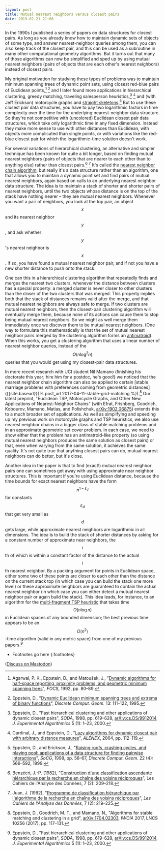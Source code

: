 ```yaml
---
layout: post
title: Mutual nearest neighbors versus closest pairs
date: 2019-02-21 21:06
---
```

In the 1990s I published a series of papers on data structures for closest pairs. As long as you already know how to maintain dynamic sets of objects of some type, and answer nearest-neighbor queries among them, you can also keep track of the closest pair, and this can be used as a subroutine in many other
computational geometry algorithms. But it turns out that many of those algorithms can now be simplified and sped up by using mutual nearest neighbors (pairs of objects that are each other's nearest neighbors) instead of closest pairs.

My original motivation for studying these types of problems was to maintain minimum spanning trees of dynamic point sets, using closest red-blue pairs of Euclidean points,[^aem] [^ebf] and I later found more applications in hierarchical clustering, greedy matching, traveling salesperson heuristics,[^fhc] [^lazy] and (with Jeff Erickson) motorcycle graphs and [straight skeletons](https://en.wikipedia.org/wiki/Straight_skeleton).[^ee] But to use these closest pair data structures, you have to pay two logarithmic factors in time complexity over the time for the underlying nearest-neighbor data structure. So they're not competitive with (uncolored) Euclidean closest pair data structures, which take only logarithmic time in any fixed dimension. Instead they make more sense to use with other distances than Euclidean, with objects more complicated than single points, or with variations like the red-blue closest pair for which the logarithmic-time solution doesn't work.

For several variations of hierarchical clustering, an alternative and simpler technique has been known for quite a bit longer, based on finding mutual nearest neighbors (pairs of objects that are nearer to each other than to anything else) rather than closest pairs.[^ben] [^juan] It's called the [nearest neighbor chain algorithm](https://en.wikipedia.org/wiki/Nearest-neighbor_chain_algorithm), but really it's a data structure rather than an algorithm, one that allows you to maintain a dynamic point set and find pairs of mutual nearest neighbors, again based on calls to an underlying nearest neighbor data structure. The idea is to maintain a stack of shorter and shorter pairs of nearest neighbors, until the two objects whose distance is on the top of the stack have nothing nearer – they are mutual nearest neighbors. Whenever you want a pair of neighbors, you look at the top pair, an object $$x$$ and its nearest neighbor $$y$$, and ask whether $$y$$'s nearest neighbor is $$x$$. If so, you have found a mutual nearest neighbor pair, and if not you have a new shorter distance to push onto the stack.

One can this in a hierarchical clustering algorithm that repeatedly finds and merges the nearest two clusters, whenever the distance between clusters has a special property: a merged cluster is never closer to other clusters than the closer of the two clusters that was merged. This property implies both that the stack of distances remains valid after the merge, and that mutual nearest neighbors are always safe to merge. If two clusters are mutual nearest neighbors, then the closest-pair clustering algorithm will eventually merge them, because none of its actions can cause them to stop being mutual nearest neighbors. So we might as well merge them immediately once we discover them to be mutual nearest neighbors. (One way to formulate this mathematically is that the set of mutual nearest neighbor pairs merged by the clustering algorithm forms an [antimatroid](https://en.wikipedia.org/wiki/Antimatroid)). When this works, you get a clustering algorithm that uses a linear number of nearest neighbor queries, instead of the $$O(n\log^2 n)$$ queries that you would get using my closest-pair data structures.

In more recent research with UCI student Nil Mamano (finishing his doctorate this year; hire him for a postdoc, he's good!) we noticed that the nearest neighbor chain algorithm can also be applied to certain [stable marriage problems with preferences coming from geometric distances]({{site.baseurl}}{% post_url 2017-04-11-stable-grid-matching %}).[^egm] Our latest preprint, "Euclidean TSP, Motorcycle Graphs, and Other New Applications of Nearest-Neighbor Chains" (with Efrat, Frishberg, Goodrich, Kobourov, Mamano, Matias, and Polishchuk, [arXiv:1902.06875](https://arxiv.org/abs/1902.06875)) extends this to a much broader set of applications. As well as simplifying and speeding up my previous work on motorcycle graphs and TSP heuristics, we also use nearest neighbor chains in a bigger class of stable matching problems and in an approximate geometric set cover problem. In each case, we need to show either that the problem has an antimatroid-like property (so using mutual nearest neighbors produces the same solution as closest pairs) or that, even when varying from the same solution, it achieves the same quality. It's not quite true that anything closest pairs can do, mutual nearest neighbors can do better, but it's close.

Another idea in the paper is that to find (exact!) mutual nearest neighbor pairs one can sometimes get away with using approximate near neighbor structures. This is important if you're using Euclidean distance, because the time bounds for exact nearest neighbors have the form $$n^{1-\varepsilon_d}$$ for constants $$\varepsilon_d$$ that get very small as $$d$$ gets large, while approximate nearest neighbors are logarithmic in all dimensions. The idea is to build the stack of shorter distances by asking for a constant number of approximate near neighbors, the $$i$$th of which is within a constant factor of the distance to the actual $$i$$th nearest neighbor. By a packing argument for points in Euclidean space, either some two of these points are closer to each other than the distance on the current stack top (in which case you can build the stack one more level) or these approximate neighbors are guaranteed to contain the actual nearest neighbor (in which case you can either detect a mutual nearest neighbor pair or again build the stack).
This idea leads, for instance, to an algorithm for the [multi-fragment TSP heuristic](https://en.wikipedia.org/wiki/Multi-fragment_algorithm) that takes time $$O(n\log n)$$ in Euclidean spaces of any bounded dimension; the best previous time appears to be an $$O(n^2)$$-time algorithm (valid in any metric space) from one of my previous papers.[^fhc]

* Footnotes go here
{:footnotes}

[^aem]: Agarwal, P. K., Eppstein, D., and Matoušek, J., "[Dynamic algorithms for half-space reporting, proximity problems, and geometric minimum spanning trees](https://www.ics.uci.edu/~eppstein/pubs/AgaEppMat-FOCS-92.pdf)", _FOCS_, 1992, pp. 80–89.

[^ebf]: Eppstein, D., "[Dynamic Euclidean minimum spanning trees and extrema of binary functions](https://www.ics.uci.edu/~eppstein/pubs/Epp-DCG-95.pdf)", _Discrete Comput. Geom._ 13: 111–122, 1995.

[^fhc]: Eppstein, D., "Fast hierarchical clustering and other applications of dynamic closest pairs", _SODA_, 1998, pp. 619–628, [arXiv:cs.DS/9912014](https://arxiv.org/abs/cs.DS/9912014), _J. Experimental Algorithmics_ 5 (1): 1–23, 2000.

[^lazy]: Cardinal, J., and Eppstein, D., "[Lazy algorithms for dynamic closest pair with arbitrary distance measures](https://www.siam.org/meetings/alenex04/abstacts/JCardinal.pdf)", _ALENEX_, 2004, pp. 112–119.

[^ee]: Eppstein, D., and Erickson, J., "[Raising roofs, crashing cycles, and playing pool: applications of a data structure for finding pairwise interactions](http://jeffe.cs.illinois.edu/pubs/pdf/cycles.pdf)", _SoCG_, 1998, pp. 58–67, _Discrete Comput. Geom._ 22 (4): 569–592, 1999.

[^ben]:  Benzécri, J.-P. (1982), "[Construction d'une classification ascendante hiérarchique par la recherche en chaîne des voisins réciproques](http://www.numdam.org/item?id=CAD_1982__7_2_209_0)", Les Cahiers de l'Analyse des Données, 7 (2): 209–218.

[^juan]: Juan, J. (1982), "[Programme de classification hiérarchique par l'algorithme de la recherche en chaîne des voisins réciproques](http://www.numdam.org/item?id=CAD_1982__7_2_219_0)", _Les Cahiers de l'Analyse des Données_, 7 (2): 219–225.

[^egm]: Eppstein, D., Goodrich, M. T., and Mamano, N., "Algorithms for stable matching and clustering in a grid", [arXiv:1704.02303](https://arxiv.org/abs/1704.02303), _IWCIA_ 2017, LNCS 10256 (2017), pp. 117–131.

([Discuss on Mastodon](https://mathstodon.xyz/@11011110/101634032916499158))